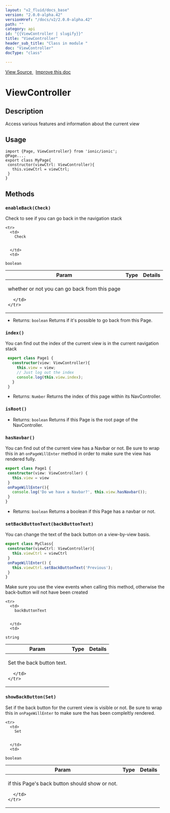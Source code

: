 ```yaml
---
layout: "v2_fluid/docs_base"
version: "2.0.0-alpha.42"
versionHref: "/docs/v2/2.0.0-alpha.42"
path: ""
category: api
id: "{{ViewController | slugify}}"
title: "ViewController"
header_sub_title: "Class in module "
doc: "ViewController"
docType: "class"

---
```





<div class="improve-docs">
<a href='http://github.com/driftyco/ionic2/tree/master/ionic/components/nav/view-controller.ts#L0'>
View Source
</a>
&nbsp;
<a href='http://github.com/driftyco/ionic2/edit/master/ionic/components/nav/view-controller.ts#L0'>
Improve this doc
</a>
</div>





<h1 class="api-title">


ViewController






</h1>






<!-- description -->
<h2>Description</h2>

<p>Access various features and information about the current view</p>

<!-- @usage tag -->

<h2>Usage</h2>

<pre><code class="lang-ts">import {Page, ViewController} from &#39;ionic/ionic&#39;;
@Page....
export class MyPage{
 constructor(viewCtrl: ViewController){
   this.viewCtrl = viewCtrl;
 }
}
</code></pre>




<!-- @property tags -->


<!-- methods on the class -->

<h2>Methods</h2>

<div id="enableBack"></div>

<h3>
<code>enableBack(Check)</code>
  

</h3>

Check to see if you can go back in the navigation stack


<table class="table" style="margin:0;">
  <thead>
    <tr>
      <th>Param</th>
      <th>Type</th>
      <th>Details</th>
    </tr>
  </thead>
  <tbody>
    
    <tr>
      <td>
        Check
        
        
      </td>
      <td>
        
  <code>boolean</code>
      </td>
      <td>
        <p>whether or not you can go back from this page</p>

        
      </td>
    </tr>
    
  </tbody>
</table>





* Returns: 
  <code>boolean</code> Returns if it's possible to go back from this Page.




<div id="index"></div>

<h3>
<code>index()</code>
  

</h3>

You can find out the index of the current view is in the current navigation stack

```typescript
 export class Page1 {
   constructor(view: ViewController){
     this.view = view;
     // Just log out the index
     console.log(this.view.index);
   }
 }
```







* Returns: 
  <code>Number</code> Returns the index of this page within its NavController.




<div id="isRoot"></div>

<h3>
<code>isRoot()</code>
  

</h3>








* Returns: 
  <code>boolean</code> Returns if this Page is the root page of the NavController.




<div id="hasNavbar"></div>

<h3>
<code>hasNavbar()</code>
  

</h3>

You can find out of the current view has a Navbar or not. Be sure to wrap this in an `onPageWillEnter` method in order to make sure the view has rendered fully.

```typescript
export class Page1 {
 constructor(view: ViewController) {
   this.view = view
 }
 onPageWillEnter(){
   console.log('Do we have a Navbar?', this.view.hasNavbar());
 }
}
```







* Returns: 
  <code>boolean</code> Returns a boolean if this Page has a navbar or not.




<div id="setBackButtonText"></div>

<h3>
<code>setBackButtonText(backButtonText)</code>
  

</h3>

You can change the text of the back button on a view-by-view basis.

```ts
export class MyClass{
 constructor(viewCtrl: ViewController){
   this.viewCtrl = viewCtrl
 }
 onPageWillEnter() {
   this.viewCtrl.setBackButtonText('Previous');
 }
}
```
Make sure you use the view events when calling this method, otherwise the back-button will not have been created



<table class="table" style="margin:0;">
  <thead>
    <tr>
      <th>Param</th>
      <th>Type</th>
      <th>Details</th>
    </tr>
  </thead>
  <tbody>
    
    <tr>
      <td>
        backButtonText
        
        
      </td>
      <td>
        
  <code>string</code>
      </td>
      <td>
        <p>Set the back button text.</p>

        
      </td>
    </tr>
    
  </tbody>
</table>








<div id="showBackButton"></div>

<h3>
<code>showBackButton(Set)</code>
  

</h3>

Set if the back button for the current view is visible or not. Be sure to wrap this in `onPageWillEnter` to make sure the has been compleltly rendered.


<table class="table" style="margin:0;">
  <thead>
    <tr>
      <th>Param</th>
      <th>Type</th>
      <th>Details</th>
    </tr>
  </thead>
  <tbody>
    
    <tr>
      <td>
        Set
        
        
      </td>
      <td>
        
  <code>boolean</code>
      </td>
      <td>
        <p>if this Page&#39;s back button should show or not.</p>

        
      </td>
    </tr>
    
  </tbody>
</table>






<!-- related link --><!-- end content block -->


<!-- end body block -->

